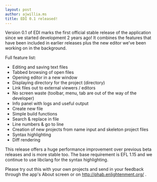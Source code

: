 ```yaml
---
layout: post
author: ajwillia.ms
title: EDI 0.1 released!
---
```


Version 0.1 of EDI marks the first official stable release of the application
since we started development 2 years ago! It combines the features that
have been included in earlier releases plus the new editor we've been working
on in the background.

Full feature list:
* Editing and saving text files
* Tabbed browsing of open files
* Opening editor in a new window
* Displaying directory for the project (directory)
* Link files out to external viewers / editors
* No screen waste (toolbar, menu, tab are out of the way of the developer)
* Info panel with logs and useful output
* Create new file
* Simple build functions
* Search & replace in file
* Line numbers & go to line
* Creation of new projects from name input and skeleton project files
* Syntax highlighting
* Diff rendering

This release offers a huge performance improvement over previous beta
releases and is more stable too. The base requirement is EFL 1.15 and we
continue to use libclang for the syntax highlighting.

Please try out this with your own projects and send in your feedback
through the app's About screen or on http://phab.enlightenment.org/ .


